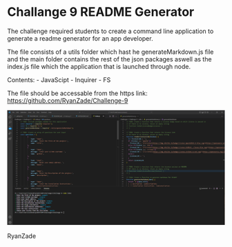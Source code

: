 # Challange 9 README Generator
The challenge required students to create a command line application to generate a readme  generator for an app developer. 

The file consists of a utils folder which hast he generateMarkdown.js file and the main folder contains the rest of the json packages aswell as the index.js file which the application that is launched through node.

  Contents:
    - JavaScipt
    - Inquirer
    - FS

The file should be accessable from the https link: <https://github.com/RyanZade/Challenge-9>

![screenshot](./images/screenshot.PNG "Screenshot")

RyanZade
